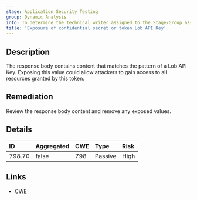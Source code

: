 ```yaml
---
stage: Application Security Testing
group: Dynamic Analysis
info: To determine the technical writer assigned to the Stage/Group associated with this page, see https://handbook.gitlab.com/handbook/product/ux/technical-writing/#assignments
title: 'Exposure of confidential secret or token Lob API Key'
---
```


## Description

The response body contains content that matches the pattern of a Lob API Key.
Exposing this value could allow attackers to gain access to all resources granted by this token.

## Remediation

Review the response body content and remove any exposed values.

## Details

| ID | Aggregated | CWE | Type | Risk |
|:---|:-----------|:----|:-----|:-----|
| 798.70 | false | 798 | Passive | High |

## Links

- [CWE](https://cwe.mitre.org/data/definitions/798.html)
